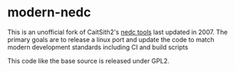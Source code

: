 # modern-nedc

This is an unofficial fork of CaitSith2's [nedc tools](https://caitsith2.com/ereader/devtools.htm) last updated in 2007. The primary goals are to release a linux port and update the code to match modern development standards including CI and build scripts

This code like the base source is released under GPL2.
